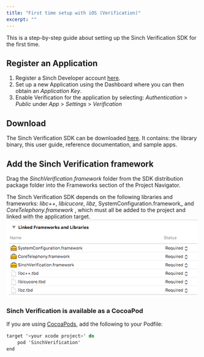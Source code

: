 ```yaml
---
title: "First time setup with iOS (Verification)"
excerpt: ""
---
```

This is a step-by-step guide about setting up the Sinch Verification SDK for the first time.

## Register an Application

1.  Register a Sinch Developer account [here](https://portal.sinch.com/#/signup).
2.  Set up a new Application using the Dashboard where you can then obtain an *Application Key*.
3.  Enable Verification for the application by selecting: *Authentication* \> *Public* under *App* \> *Settings* \> *Verification*

## Download

The Sinch Verification SDK can be downloaded [here](https://sinch.readme.io/page/downloads). It contains: the library binary, this user guide, reference documentation, and sample apps.

## Add the Sinch Verification framework

Drag the *SinchVerification.framework* folder from the SDK distribution package folder into the Frameworks section of the Project Navigator.

The Sinch Verification SDK depends on the following libraries and frameworks: *libc++*, *libicucore*, *libz*, SystemConfiguration.framework\_ and *CoreTelephony.framework* , which must all be added to the project and linked with the application target.
![link-binary-with-libraries-xcode.png](images/de473b8-link-binary-with-libraries-xcode.png)

### Sinch Verification is available as a CocoaPod

If you are using [CocoaPods](http://www.cocoapods.org), add the following to your Podfile:
```objectivec
target '<your xcode project>' do
    pod 'SinchVerification'
end
```